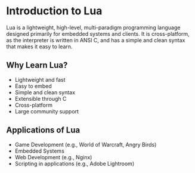 # Introduction to Lua

Lua is a lightweight, high-level, multi-paradigm programming language designed primarily for embedded systems and clients. It is cross-platform, as the interpreter is written in ANSI C, and has a simple and clean syntax that makes it easy to learn.

## Why Learn Lua?

- Lightweight and fast
- Easy to embed
- Simple and clean syntax
- Extensible through C
- Cross-platform
- Large community support

## Applications of Lua

- Game Development (e.g., World of Warcraft, Angry Birds)
- Embedded Systems
- Web Development (e.g., Nginx)
- Scripting in applications (e.g., Adobe Lightroom)

